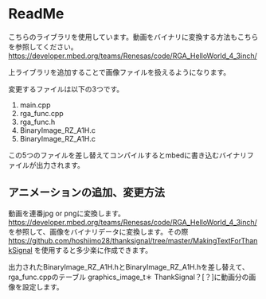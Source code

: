 # ReadMe

こちらのライブラリを使用しています。動画をバイナリに変換する方法もこちらを参照してください。
https://developer.mbed.org/teams/Renesas/code/RGA_HelloWorld_4_3inch/

上ライブラリを追加することで画像ファイルを扱えるようになります。  

変更するファイルは以下の3つです。

1. main.cpp
2. rga_func.cpp
3. rga_func.h
4. BinaryImage_RZ_A1H.c
5. BinaryImage_RZ_A1H.c

この5つのファイルを差し替えてコンパイルするとmbedに書き込むバイナリファイルが出力されます。

## アニメーションの追加、変更方法
動画を連番jpg or pngに変換します。
https://developer.mbed.org/teams/Renesas/code/RGA_HelloWorld_4_3inch/
を参照して、画像をバイナリデータに変換します。その際
https://github.com/hoshiimo28/thanksignal/tree/master/MakingTextForThankSignal
を使用すると多少楽に作成できます。

出力されたBinaryImage_RZ_A1H.hとBinaryImage_RZ_A1H.hを差し替えて、
rga_func.cppのテーブル graphics_image_t＊ ThankSignal？[？]に動画分の画像を設定します。
